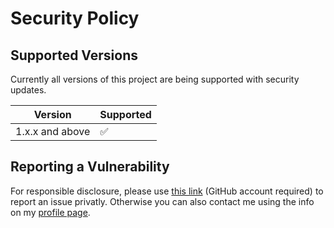 # Security Policy

## Supported Versions

Currently all versions of this project are
being supported with security updates.

| Version         | Supported          |
| --------------- | ------------------ |
| 1.x.x and above | :white_check_mark: |

## Reporting a Vulnerability

For responsible disclosure, please use [this link](https://github.com/leplusorg/docker-pdf/security/advisories/new) (GitHub account required) to report an issue privatly. Otherwise you can also contact me using the info on my [profile page](https://github.com/thomasleplus).
